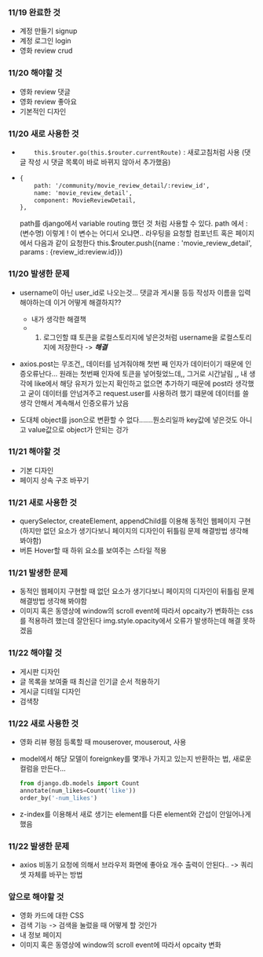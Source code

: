 ### 11/19  완료한 것

- 계정 만들기 signup
- 계정 로그인 login
- 영화 review  crud



### 11/20 해야할 것

- 영화 review 댓글
- 영화 review 좋아요
- 기본적인 디자인



### 11/20 새로 사용한 것

- `    this.$router.go(this.$router.currentRoute)` : 새로고침처럼 사용 (댓글 작성 시  댓글 목록이 바로 바뀌지 않아서 추가했음)

  

- ```html
  {
      path: '/community/movie_review_detail/:review_id',
      name: 'movie_review_detail',
      component: MovieReviewDetail,
  }, 
  ```

  path를 django에서 variable routing 했던 것 처럼 사용할 수 있다.
   path 에서 :(변수명) 이렇게 ! 이 변수는 어디서 오냐면.. 라우팅을 요청할 컴포넌트 혹은 페이지에서 다음과 같이 요청한다
  this.$router.push({name : 'movie_review_detail', params : {review_id:review.id}})

  


### 11/20 발생한 문제

- username이 아닌 user_id로 나오는것... 댓글과 게시물 등등 작성자 이름을 입력해야하는데 이거 어떻게 해결하지??
  - 내가 생각한 해결책 
  - 1. 로그인할 떄 토큰을 로컬스토리지에 넣은것처럼 username을 로컬스토리지에 저장한다 ->  ***해결***

- axios.post는 무조건,, 데이터를 넘겨줘야해 첫번 째 인자가 데이터이기 때문에 인증오류난다... 원래는 첫번째 인자에 토큰을 넣어줫었느데,, 그거로 시간날림 ,, 내 생각에 like에서 해당 유저가 있는지 확인하고 없으면 추가하기 때문에 post라 생각했고 굳이 데이터를 안넘겨주고 request.user를 사용하려 했기 떄문에 데이터를 쓸 생각 안해서 계속해서 인증오류가 났음
- 도대체 object를 json으로 변환할 수 없다.......뭔소리일까 key값에 넣은것도 아니고 value값으로 object가 안되는 겅가



### 11/21 해야할 것

- 기본 디자인
- 페이지 상속 구조 바꾸기



### 11/21 새로 사용한 것

- querySelector, createElement, appendChild를 이용해 동적인 웹페이지 구현 (하지만 없던 요소가 생기다보니 페이지의 디자인이 뒤틀림 문제 해결방법 생각해 봐야함)
- 버튼 Hover할 때 하위 요소를 보여주는 스타일 적용



### 11/21 발생한 문제

- 동적인 웹페이지 구현할 때 없던 요소가 생기다보니 페이지의 디자인이 뒤틀림 문제 해결방법 생각해 봐야함
- 이미지 혹은 동영상에 window의 scroll event에 따라서 opcaity가 변화하는 css를 적용하려 했는데 잘안된다 img.style.opacity에서 오류가 발생하는데 해결 못하겠음



### 11/22 해야할 것

- 게시판 디자인
- 글 목록을 보여줄 때 최신글 인기글 순서 적용하기
- 게시글 디테일 디자인
- 검색창



### 11/22 새로 사용한 것

- 영화 리뷰 평점 등록할 때 mouserover, mouserout, 사용

- model에서 해당 모델이 foreignkey를 몇개나 가지고 있는지 반환하는 법, 새로운 컬럼을 만든다...

  ```python
  from django.db.models import Count
  annotate(num_likes=Count('like'))
  order_by('-num_likes')
  ```

- z-index를 이용해서 새로 생기는 element를 다른 element와 간섭이 안일어나게 했음



### 11/22 발생한 문제

- axios 비동기 요청에 의해서 브라우저 화면에 좋아요 개수 출력이 안된다.. -> 쿼리셋 자체를 바꾸는 방법



### 앞으로 해야할 것

- 영화 카드에 대한 CSS
- 검색 기능 -> 검색을 눌렀을 때 어떻게 할 것인가
- 내 정보 페이지
- 이미지 혹은 동영상에 window의 scroll event에 따라서 opcaity 변화

